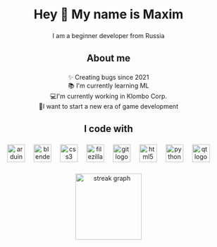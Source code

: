 <h1 align="center">Hey 👋 My name is Maxim</h1>

###

<p align="center">I am a beginner developer from Russia</p>

###

<h2 align="center">About me</h2>

###

<p align="center">✨ Creating bugs since 2021<br>📚 I'm currently learning ML<br>💻I'm currently working in Klombo Corp.<br>🔮I want to start a new era of game development</p>

###

<h2 align="center">I code with</h2>

###

<div align="center">
  <img src="https://cdn.jsdelivr.net/gh/devicons/devicon/icons/arduino/arduino-original.svg" height="40" alt="arduino logo"  />
  <img width="12" />
  <img src="https://cdn.jsdelivr.net/gh/devicons/devicon/icons/blender/blender-original.svg" height="40" alt="blender logo"  />
  <img width="12" />
  <img src="https://cdn.jsdelivr.net/gh/devicons/devicon/icons/css3/css3-original.svg" height="40" alt="css3 logo"  />
  <img width="12" />
  <img src="https://cdn.jsdelivr.net/gh/devicons/devicon/icons/filezilla/filezilla-plain.svg" height="40" alt="filezilla logo"  />
  <img width="12" />
  <img src="https://cdn.jsdelivr.net/gh/devicons/devicon/icons/git/git-original.svg" height="40" alt="git logo"  />
  <img width="12" />
  <img src="https://cdn.jsdelivr.net/gh/devicons/devicon/icons/html5/html5-original.svg" height="40" alt="html5 logo"  />
  <img width="12" />
  <img src="https://cdn.jsdelivr.net/gh/devicons/devicon/icons/python/python-original.svg" height="40" alt="python logo"  />
  <img width="12" />
  <img src="https://cdn.jsdelivr.net/gh/devicons/devicon/icons/qt/qt-original.svg" height="40" alt="qt logo"  />
</div>

###

<p align="center"></p>

###

<div align="center">
  <img src="https://streak-stats.demolab.com?user=MaxTernat0r&locale=en&mode=daily&theme=dracula&hide_border=false&border_radius=5&order=3" height="150" alt="streak graph"  />
</div>

###
